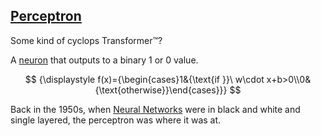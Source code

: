 ## [Perceptron](#perceptron)

Some kind of cyclops Transformer™?

A [neuron](#neuron) that outputs to a binary 1 or 0 value.

$$
{\displaystyle f(x)={\begin{cases}1&{\text{if }}\ w\cdot x+b>0\\0&{\text{otherwise}}\end{cases}}}
$$

Back in the 1950s, when [Neural Networks](#neural-network) were in black and white and single layered, the perceptron was where it was at.